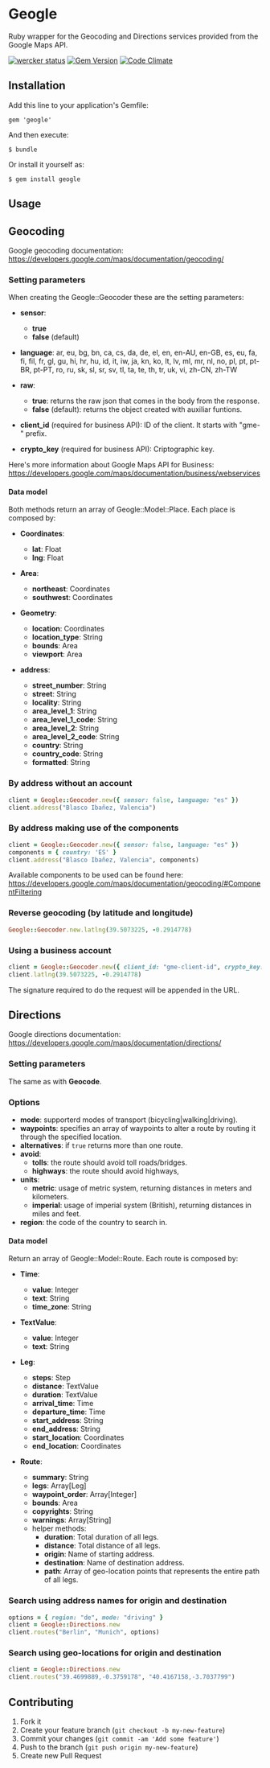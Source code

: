 # Geogle

Ruby wrapper for the Geocoding and Directions services provided from the Google Maps API.

[![wercker status](https://app.wercker.com/status/6122e4f0966ee255949e2eb465aefd10/m "wercker status")](https://app.wercker.com/project/bykey/6122e4f0966ee255949e2eb465aefd10)
[![Gem Version](https://badge.fury.io/rb/geogle.svg)](http://badge.fury.io/rb/geogle)
[![Code Climate](https://codeclimate.com/github/yonelacort/geogle/badges/gpa.svg)](https://codeclimate.com/github/yonelacort/geogle)

## Installation

Add this line to your application's Gemfile:

    gem 'geogle'

And then execute:

    $ bundle

Or install it yourself as:

    $ gem install geogle

## Usage

## Geocoding
Google geocoding documentation:
https://developers.google.com/maps/documentation/geocoding/

### Setting parameters

When creating the Geogle::Geocoder these are the setting parameters:

* **sensor**:
    * **true**
    * **false** (default)
* **language**: ar, eu, bg, bn, ca, cs, da, de, el, en, en-AU, en-GB, es, eu, fa, fi, fil, fr, gl, gu, hi, hr, hu, id, it, iw, ja, kn, ko, lt, lv, ml, mr, nl, no, pl, pt, pt-BR, pt-PT, ro, ru, sk, sl, sr, sv, tl, ta, te, th, tr, uk, vi, zh-CN, zh-TW
* **raw**:
    * **true**: returns the raw json that comes in the body from the response.
    * **false** (default): returns the object created with auxiliar funtions.

* **client_id** (required for business API): ID of the client. It starts with "gme-" prefix.
* **crypto_key** (required for business API): Criptographic key.

Here's more information about Google Maps API for Business:
https://developers.google.com/maps/documentation/business/webservices

#### Data model

Both methods return an array of Geogle::Model::Place. Each place is composed by:

* **Coordinates**:
    * **lat**: Float
    * **lng**: Float

* **Area**:
    * **northeast**: Coordinates
    * **southwest**: Coordinates

* **Geometry**:
    * **location**: Coordinates
    * **location_type**: String
    * **bounds**: Area
    * **viewport**: Area
* **address**:
    * **street_number**: String
    * **street**: String
    * **locality**: String
    * **area_level_1**: String
    * **area_level_1_code**: String
    * **area_level_2**: String
    * **area_level_2_code**: String
    * **country**: String
    * **country_code**: String
    * **formatted**: String


### By address without an account

```ruby
client = Geogle::Geocoder.new({ sensor: false, language: "es" })
client.address("Blasco Ibañez, Valencia")
```

### By address making use of the components

```ruby
client = Geogle::Geocoder.new({ sensor: false, language: "es" })
components = { country: 'ES' }
client.address("Blasco Ibañez, Valencia", components)
```

  Available components to be used can be found here:
  https://developers.google.com/maps/documentation/geocoding/#ComponentFiltering

### Reverse geocoding (by latitude and longitude)

```ruby
Geogle::Geocoder.new.latlng(39.5073225, -0.2914778)
```

### Using a business account

```ruby
client = Geogle::Geocoder.new({ client_id: "gme-client-id", crypto_key: "crypto-key" })
client.latlng(39.5073225, -0.2914778)
```

  The signature required to do the request will be appended in the URL.

## Directions

Google directions documentation: https://developers.google.com/maps/documentation/directions/

### Setting parameters

The same as with **Geocode**.

### Options

* **mode**: supporterd modes of transport (bicycling|walking|driving).
* **waypoints**: specifies an array of waypoints to alter a route by routing it through the specified location.
* **alternatives**: if `true` returns more than one route.
* **avoid**:
    * **tolls**: the route should avoid toll roads/bridges.
    * **highways**: the route should avoid highways,
* **units**:
    * **metric**: usage of metric system, returning distances in meters and kilometers.
    * **imperial**: usage of imperial system (British), returning distances in miles and feet.
* **region**: the code of the country to search in.

#### Data model

Return an array of Geogle::Model::Route. Each route is composed by:

* **Time**:
    * **value**: Integer
    * **text**: String
    * **time_zone**: String

* **TextValue**:
    * **value**: Integer
    * **text**: String

* **Leg**:
    * **steps**: Step
    * **distance**: TextValue
    * **duration**: TextValue
    * **arrival_time**: Time
    * **departure_time**: Time
    * **start_address**: String
    * **end_address**: String
    * **start_location**: Coordinates
    * **end_location**: Coordinates

* **Route**:
    * **summary**: String
    * **legs**: Array[Leg]
    * **waypoint_order**: Array[Integer]
    * **bounds**: Area
    * **copyrights**: String
    * **warnings**: Array[String]
    * helper methods:
      * **duration**: Total duration of all legs.
      * **distance**: Total distance of all legs.
      * **origin**: Name of starting address.
      * **destination**: Name of destination address.
      * **path**: Array of geo-location points that represents the entire path of all legs.


### Search using address names for origin and destination

```ruby
options = { region: "de", mode: "driving" }
client = Geogle::Directions.new
client.routes("Berlin", "Munich", options)
```

### Search using geo-locations for origin and destination

```ruby
client = Geogle::Directions.new
client.routes("39.4699889,-0.3759178", "40.4167158,-3.7037799")
```


## Contributing

1. Fork it
2. Create your feature branch (`git checkout -b my-new-feature`)
3. Commit your changes (`git commit -am 'Add some feature'`)
4. Push to the branch (`git push origin my-new-feature`)
5. Create new Pull Request

